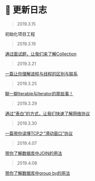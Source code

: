 # :mega: 更新日志 #

> 2019.3.15 

初始化项目工程

> 2019.3.19

[通过面试题，让我们来了解Collection](https://mp.weixin.qq.com/s?__biz=MzIwMTg3NzYyOA==&mid=2247483669&idx=1&sn=b726d81212af6a857d59cd488c0e0aa2&chksm=96e67006a191f9103b3c790e04d5ed4ddcbc76f3efbb52e6ce8349619f56a68e72aca156571e&token=424171447&lang=zh_CN#rd)

> 2019.3.21

[一篇让你理解进程与线程的区别与联系](https://mp.weixin.qq.com/s?__biz=MzIwMTg3NzYyOA==&mid=2247483676&idx=1&sn=9033af3cb37754446779e1fcd89e3329&chksm=96e6700fa191f91919b4c2a46a8a99a7a7dda037181e97b5377835500e99a5f66cb1d3337898&token=424171447&lang=zh_CN#rd)


> 2019.3.25

[聊一聊Iterable与Iterator的那些事！](https://mp.weixin.qq.com/s?__biz=MzIwMTg3NzYyOA==&mid=2247483690&idx=1&sn=2cebca2e43e329d428263b0b8a801047&chksm=96e67039a191f92fd5fe353f70d7ef4767eb52af752a9a53bc57db61f389a1f0a1b5f218a2f0&token=424171447&lang=zh_CN#rd)

> 2019.3.29

[通过“表白”的方式，让我们快速了解网络协议](https://mp.weixin.qq.com/s?__biz=MzIwMTg3NzYyOA==&mid=2247483701&idx=1&sn=b21d65f8ba4ae7f861a6e6175be2303c&chksm=96e67026a191f930c540a8c823c6ad5355dc4cb92824eadc9485aa195167768560dc506af358&token=1104592742&lang=zh_CN&scene=21#wechat_redirect)

> 2019.3.30

[一篇带你读懂TCP之“滑动窗口”协议 ](https://mp.weixin.qq.com/s?__biz=MzIwMTg3NzYyOA==&mid=2247483706&idx=1&sn=8eed9d160013bd8ed6203ad511711553&chksm=96e67029a191f93fdd1543af2bf06025397d9c3bd0f0692c7fe247ab9c139cd869d69ab05498&token=1104592742&lang=zh_CN#rd)


> 2019.4.07

[带你了解数据库中JOIN的用法 ](https://mp.weixin.qq.com/s?__biz=MzIwMTg3NzYyOA==&mid=2247483713&idx=1&sn=d61ad0aed42dc36d64d17732db352288&chksm=96e67052a191f9445bbe3d5825ce547ad3171c3874b571a93b97977d0668413e37a164c3e0bc&token=1144933717&lang=zh_CN#rd)

> 2019.4.08

[ 带你了解数据库中group by的用法 ](https://mp.weixin.qq.com/s?__biz=MzIwMTg3NzYyOA==&mid=2247483717&idx=1&sn=157a8a021c29043a10480d0294b39ca0&chksm=96e67056a191f940668812ebb092fe9984b22eb619a18339cc052e1051c659a7e9d907c48814&token=1144933717&lang=zh_CN#rd)